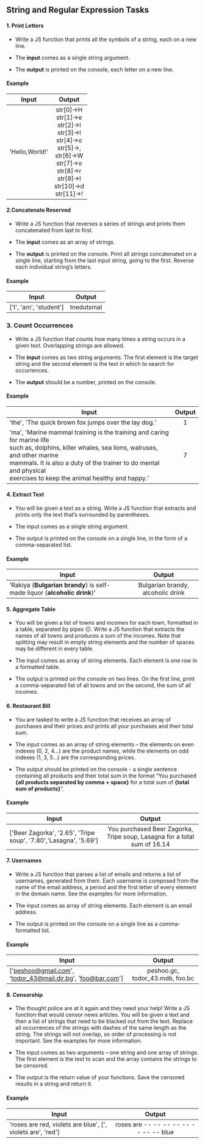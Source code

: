 ## String and Regular Expression Tasks

#### 1. Print Letters

* Write a JS function that prints all the symbols of a string, each on a new line.

* The <b>input</b> comes as a single string argument.

* The <b>output</b> is printed on the console, each letter on a new line.

#### Example

| Input      | Output        |
| -----------|:-------------:|
| 'Hello,World!'| str[0]->H<br>str[1]->e<br>str[2]->l<br>str[3]->l<br>str[4]->o<br>str[5]->,<br>str[6]->W<br>str[7]->o<br>str[8]->r<br>str[9]->l<br>str[10]->d<br>str[11]->!

#### 2.Concatenate Reserved

* Write a JS function that reverses a series of strings and prints them concatenated from last to first.

* The <b>input</b> comes as an array of strings.

* The <b>output</b> is printed on the console. Print all strings concatenated on a single line, starting from the last input
string, going to the first. Reverse each individual string’s letters.

#### Example

| Input      | Output        |
| -----------|:-------------:|
| [&#39;I&#39;, &#39;am&#39;, &#39;student&#39;]| tnedutsmaI|

### 3. Count Occurrences

* Write a JS function that counts how many times a string occurs in a given text. Overlapping strings are allowed.

* The <b>input</b> comes as two string arguments. The first element is the target string and the second element is the text in
which to search for occurrences.

* The <b>output</b> should be a number, printed on the console.

#### Example

| Input      | Output        |
| -----------|:-------------:|
| &#39;the&#39;, &#39;The quick brown fox jumps over the lay dog.&#39;| 1|
|&#39;ma&#39;, &#39;Marine mammal training is the training and caring for marine life<br> such as, dolphins, killer whales, sea lions, walruses, and other marine<br>mammals. It is also a duty of the trainer to do mental and physical<br>exercises to keep the animal healthy and happy.&#39;|7|

#### 4. Extract Text 

* You will be given a text as a string. Write a JS function that extracts and prints only the text that’s surrounded by
parentheses.

* The input comes as a single string argument.

* The output is printed on the console on a single line, in the form of a comma-separated list.

#### Example 

| Input      | Output        |
| -----------|:-------------:|
| &#39;Rakiya (<b>Bulgarian brandy</b>) is self-made liquor (<b>alcoholic drink</b>)&#39;| Bulgarian brandy, alcoholic drink|

#### 5. Aggregate Table
* You will be given a list of towns and incomes for each town, formatted in a table, separated by pipes (|). Write a JS
function that extracts the names of all towns and produces a sum of the incomes. Note that splitting may result in
empty string elements and the number of spaces may be different in every table.

* The input comes as array of string elements. Each element is one row in a formatted table.

* The output is printed on the console on two lines. On the first line, print a comma-separated list of all towns and on
the second, the sum of all incomes.

#### 6. Restaurant Bill
 
 * You are tasked to write a JS function that receives an array of purchases and their prices and prints all your
   purchases and their total sum.
 
 * The input comes as an array of string elements – the elements on even indexes (0, 2, 4…) are the product names,
   while the elements on odd indexes (1, 3, 5…) are the corresponding prices.

*  The output should be printed on the console - a single sentence containing all products and their total sum in the
   format “You purchased <b>{all products separated by comma + space}</b> for a total sum of <b>{total sum of products}</b>”.
   
#### Example
   
   | Input      | Output        |
   | -----------|:-------------:|
   | [&#39;Beer Zagorka&#39;, &#39;2.65&#39;, &#39;Tripe soup&#39;, &#39;7.80&#39;,&#39;Lasagna&#39;, &#39;5.69&#39;]| You purchased Beer Zagorka, Tripe soup, Lasagna for a total sum of 16.14|
   
#### 7. Usernames
* Write a JS function that parses a list of emails and returns a list of usernames, generated from them. Each username
is composed from the name of the email address, a period and the first letter of every element in the domain name.
See the examples for more information.

* The input comes as array of string elements. Each element is an email address.

* The output is printed on the console on a single line as a comma-formatted list.

#### Example

 | Input      | Output        |
   | -----------|:-------------:|
   | [&#39;peshoo@gmail.com&#39;, &#39;todor_43@mail.dir.bg&#39;, &#39;foo@bar.com&#39;]| peshoo.gc, todor_43.mdb, foo.bc|
   
#### 8. Censorship

* The thought police are at it again and they need your help! Write a JS function that would censor news articles. You
will be given a text and then a list of strings that need to be blacked out from the text. Replace all occurrences of the
strings with dashes of the same length as the string. The strings will not overlap, so order of processing is not
important. See the examples for more information.

* The input comes as two arguments – one string and one array of strings. The first element is the text to scan and the
array contains the strings to be censored.

* The output is the return value of your functions. Save the censored results in a string and return it.

#### Example

 | Input      | Output        |
   | -----------|:-------------:|
   | &#39;roses are red, violets are blue&#39;, [&#39;, violets are&#39;, &#39;red&#39;]|roses are -- -- -- -- -- -- -- -- blue|
   